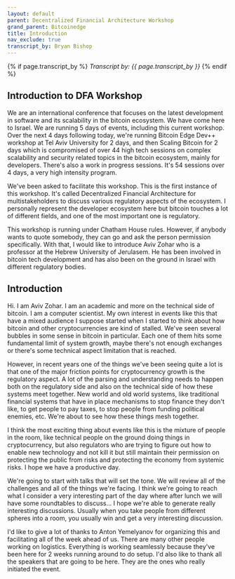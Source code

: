 ```yaml
---
layout: default
parent: Decentralized Financial Architecture Workshop
grand_parent: Bitcoinedge
title: Introduction
nav_exclude: true
transcript_by: Bryan Bishop
---
```


{% if page.transcript_by %} <i>Transcript by:
{{ page.transcript_by }}</i> {% endif %}

## Introduction to DFA Workshop

We are an international conference that focuses on the latest
development in software and its scalability in the bitcoin ecosystem. We
have come here to Israel. We are running 5 days of events, including
this current workshop. Over the next 4 days following today, we're
running Bitcoin Edge Dev++ workshop at Tel Aviv University for 2 days,
and then Scaling Bitcoin for 2 days which is compromised of over 44 high
tech sessions on complex scalability and security related topics in the
bitcoin ecosystem, mainly for developers. There's also a work in
progress sessions. It's 54 sessions over 4 days, a very high intensity
program.

We've been asked to facilitate this workshop. This is the first instance
of this workshop. It's called Decentralized Financial Architecture for
multistakeholders to discuss various regulatory aspects of the
ecosystem. I personally represent the developer ecosystem here but
bitcoin touches a lot of different fields, and one of the most important
one is regulatory.

This workshop is running under Chatham House rules. However, if anybody
wants to quote somebody, they can go and ask the person permission
specifically. With that, I would like to introduce Aviv Zohar who is a
professor at the Hebrew University of Jerulasem. He has been involved in
bitcoin tech development and has also been on the ground in Israel with
different regulatory bodies.

## Introduction

Hi. I am Aviv Zohar. I am an academic and more on the technical side of
bitcoin. I am a computer scientist. My own interest in events like this
that have a mixed audience I suppose started when I started to think
about how bitcoin and other cryptocurrencies are kind of stalled. We've
seen several bubbles in some sense in bitcoin in particular. Each one of
them hits some fundamental limit of system growth, maybe there's not
enough exchanges or there's some technical aspect limitation that is
reached.

However, in recent years one of the things we've been seeing quite a lot
is that one of the major friction points for cryptocurrency growth is
the regulatory aspect. A lot of the parsing and understanding needs to
happen both on the regulatory side and also on the technical side of how
these systems meet together. New world and old world systems, like
traditional financial systems that have in place mechanisms to stop
finance they don't like, to get people to pay taxes, to stop people from
funding political enemies, etc. We're about to see how these things mesh
together.

I think the most exciting thing about events like this is the mixture of
people in the room, like technical people on the ground doing things in
cryptocurrency, but also regulators who are trying to figure out how to
enable new technology and not kill it but still maintain their
permission on protecting the public from risks and protecting the
economy from systemic risks. I hope we have a productive day.

We're going to start with talks that will set the tone. We will review
all of the challenges and all of the things we're facing. I think we're
going to reach what I consider a very interesting part of the day where
after lunch we will have some roundtables to discuss... I hope we're
able to generate really interesting discussions. Usually when you take
people from different spheres into a room, you usually win and get a
very interesting discussion.

I'd like to give a lot of thanks to Anton Yemelyanov for organizing this
and facilitating all of the week ahead of us. There are many other
people working on logistics. Everything is working seamlessly because
they've been here for 2 weeks running around to do setup. I'd also like
to thank all the speakers that are going to be here. They are the ones
who really initiated the event.
